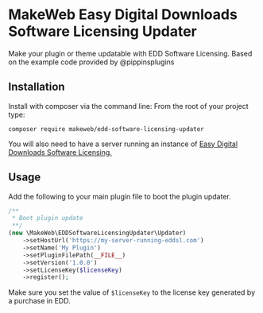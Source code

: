 # MakeWeb Easy Digital Downloads Software Licensing Updater

Make your plugin or theme updatable with EDD Software Licensing. Based on the example code provided by @pippinsplugins

## Installation

Install with composer via the command line: From the root of your project type:

`composer require makeweb/edd-software-licensing-updater`

You will also need to have a server running an instance of [Easy Digital Downloads Software Licensing.](https://easydigitaldownloads.com/downloads/software-licensing/)

## Usage

Add the following to your main plugin file to boot the plugin updater.

```php
/**
 * Boot plugin update
 **/
(new \MakeWeb\EDDSoftwareLicensingUpdater\Updater)
    ->setHostUrl('https://my-server-running-eddsl.com')
    ->setName('My Plugin')
    ->setPluginFilePath(__FILE__)
    ->setVersion('1.0.0')
    ->setLicenseKey($licenseKey)
    ->register();
```

Make sure you set the value of `$licenseKey` to the license key generated by a purchase in EDD.
